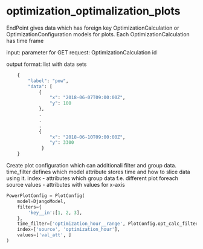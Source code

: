 # optimization_optimalization_plots
EndPoint gives data which has foreign key OptimizationCalculation or OptimizationConfiguration models for plots.
Each OptimizationCalculation has time frame

input:
parameter for GET request: OptimizationCalculation id

output format:
list with data sets
```python
    {
        "label": "pow",
        "data": [
            {
                "x": "2018-06-07T09:00:00Z",
                "y": 100
            },
            .
            .
            .
            {
                "x": "2018-06-10T09:00:00Z",
                "y": 3300
             }
    }
```
Create plot configuration which can additionali filter and group data.  
time_filter defines which model attribute stores time and how to slice data using it.
index - attributes which group data f.e. different plot foreach source
values - attributes with values for x-axis
```python
PowerPlotConfig = PlotConfig(
    model=DjangoModel,
    filters={
        'key__in':[1, 2, 3],
    },
    time_filter=['optimization_hour__range', PlotConfig.opt_calc_filter_range],
    index=['source', 'optimization_hour'],
    values=['val_att', ]
)
```
